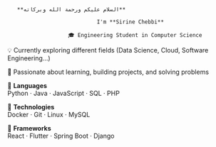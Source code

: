        **السلام عليكم ورحمة الله وبركاته**  
  																					
							    I'm **Sirine Chebbi** 
		   
                       🎓 Engineering Student in Computer Science  
					   
💡 Currently exploring different fields (Data Science, Cloud, Software Engineering...)  

🌱 Passionate about learning, building projects, and solving problems  

🚩 **Languages**  
Python · Java · JavaScript · SQL · PHP  

🚩 **Technologies**  
Docker · Git · Linux · MySQL  

🚩 **Frameworks**  
React · Flutter · Spring Boot · Django  
